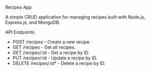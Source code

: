  Recipes App

A simple CRUD application for managing recipes built with Node.js, Express.js, and MongoDB.


 API Endpoints
- POST /recipes - Create a new recipe.
- GET /recipes - Get all recipes.
- GET /recipes/:id - Get a recipe by ID.
- PUT /recipes/:id - Update a recipe by ID.
- DELETE /recipes/:id* - Delete a recipe by ID.

